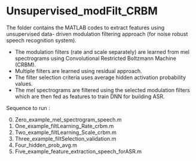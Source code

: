 # Unsupervised_modFilt_CRBM
The folder contains the MATLAB codes to extract features using unsupervised data- driven modulation filtering approach (for noise robust speech recognition system).

- The modulation filters (rate and scale separately) are learned from mel spectrograms 
  using Convolutional Restricted Boltzmann Machine (CRBM).
- Multiple filters are learned using residual approach.
- The filter selection criteria uses average hidden activation probability values.
- The mel spectrograms are filtered using the selected modulation filters 
  which are then fed as features to train DNN for building ASR.

Sequence to run :

0. Zero_example_mel_spectrogram_speech.m
1. One_example_filtLearning_Rate_crbm.m
2. Two_example_filtLearning_Scale_crbm.m
3. Three_example_filtSelection_validation.m
4. Four_hidden_prob_avg.m
5. Five_example_feature_extraction_speech_forASR.m
